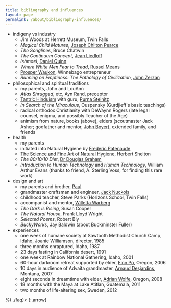 ```yaml
---
title: bibliography and influences
layout: page
permalink: /about/bibliography-influences/
---
```


- indigeny vs industry 
    - Jim Woods at Herrett Museum, Twin Falls
    - _Magical Child Matures_, [Joseph Chilton Pearce](http://www.ttfuture.org/jcp/front)
    - _The Songlines_, Bruce Chatwin
    - _The Continuum Concept_, [Jean Liedloff](http://continuum-concept.org)
    - _Ishmael_, [Daniel Quinn](http://ishmael.org)
    - _Where White Men Fear to Tread_, [Russel Means](http://www.russellmeansfreedom.com)
    - [Prosper Waukon](http://waukonassociates.com), Winnebago entrepreneur
    - _Running on Emptiness: The Pathology of Civilization_, [John Zerzan](http://www.johnzerzan.net)
- philosophical and spiritual traditions 
    - my parents, John and LouAnn
    - _Atlas Shrugged_, etc, Ayn Rand, preceptor
    - [Tantric Hinduism](http://hohmpress.com/books-hohm-press/alchemy-transformation-book.html) with guru, [Purna Steinitz](http://goo.gl/dEcMwg)
    - _In Search of the Miraculous_, Ouspensky (Gurdjieff's basic teachings)
    - radical orthodox Christianity with DeWaynn Rogers (late legal counsel, enigma, and possibly Teacher of the Age)
    - animism from nature, books (above), elders (scoutmaster Jack Asher; godfather and mentor, [John Boyer](http://boyerjewelry.com)), extended family, and friends
- health
    - my parents
    - initiated into Natural Hygiene by [Frederic Patenaude](http://fredericpatenaude.com)
    -  [The Science and Fine Art of Natural Hygiene](https://www.dropbox.com/sh/5asoextbr2sa7hv/tx-W0bDql7), Herbert Shelton
    - _The 80/10/10 Diet_, [Dr Douglas Graham](http://foodnsport.com)
    - _Introduction to Human Technology_ and _Human Technology_, William Arthur Evans (thanks to friend, A. Sterling Voss, for finding this rare work)
- design and art 
    - my parents and brother, [Paul](http://blacklabworld.com)
    - grandmaster craftsman and engineer, [Jack Nuckols](http://rockcreekmetalcraft.com)
    - childhood teacher, Steve Parks (Horizons School, Twin Falls)
    - accompanist and mentor, [Willetta Warberg](http://willettawarberg.com)
    - _The Dark is Rising_, Susan Cooper
    - _The Natural House_, Frank Lloyd Wright
    - _Selected Poems_, Robert Bly 
    - _BuckyWorks_, Jay Baldwin (about Buckminster Fuller)
- experiences
    - one week of humane society at Sawtooth Methodist Church Camp, Idaho, Joanie Williamson, director, 1985
    - three months enraptured, Idaho, 1987
    - 23 days fasting in California desert, 1991
    - one week at Rainbow National Gathering, Idaho, 2001
    - 60-hour darkroom retreat supported by elder, [Finn Po](http://www.efn.org/~finnpo/info.html), Oregon, 2006
    - 10 days in audience of Advaita grandmaster, [Arnaud Desjardins](http://arnauddesjardinsdvds.com), Montana, 2007
    - eight seconds in dreamtime with elder, [Adrian Wolfe](http://www.efn.org/~wolfe), Oregon, 2008
    - 18 months with the Maya at Lake Atitlan, Guatemala, 2011
    - two months of life-altering sex, Sweden, 2012

%(../faq)[&gt;](../acknowledgments)
{:.arrow}

